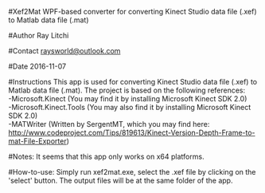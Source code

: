 #Xef2Mat
WPF-based converter for converting Kinect Studio data file (.xef) to Matlab data file (.mat)  

#Author
Ray Litchi  

#Contact
raysworld@outlook.com  

#Date
2016-11-07  

#Instructions
This app is used for converting Kinect Studio data file (.xef) to Matlab data file (.mat).
The project is based on the following references:  
-Microsoft.Kinect (You may find it by installing Microsoft Kinect SDK 2.0)  
-Microsoft.Kinect.Tools (You may also find it by installing Microsoft Kinect SDK 2.0)  
-MATWriter (Written by SergentMT, which you may find here: http://www.codeproject.com/Tips/819613/Kinect-Version-Depth-Frame-to-mat-File-Exporter)  

#Notes:
It seems that this app only works on x64 platforms.  

#How-to-use:
Simply run xef2mat.exe, select the .xef file by clicking on the 'select' button. The output files will be at the same folder of the app.  

